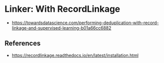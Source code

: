 # Linker: With RecordLinkage

* https://towardsdatascience.com/performing-deduplication-with-record-linkage-and-supervised-learning-b01a66cc6882

## References

* https://recordlinkage.readthedocs.io/en/latest/installation.html
